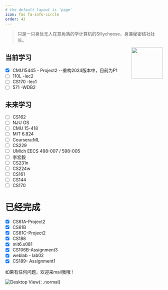 ```yaml
---
# the default layout is 'page'
icon: fas fa-info-circle
order: 4J
---
```


> 只是一只身处无人在意角落的学计算机的Sillycheese，身兼秘密结社社长。

<a href="https://count.getloli.com/"><img src="https://count.getloli.com/get/@sillycheese:readme?theme=rule34" height="100" align="right"></a>

## 当前学习

- [x] CMU15445 - Project2  --重构2024版本中，目前为P1
- [ ] 110L -lec2
- [ ] CS170 -lec1
- [ ] 571 -WDB2

## 未来学习

- [ ] CS162
- [ ] NJU OS
- [ ] CMU 15-418
- [ ] MIT 6.824
- [ ] Coursera:ML
- [ ] CS229
- [ ] UMich EECS 498-007 / 598-005
- [ ] 李宏毅
- [ ] CS231n
- [ ] CS224w
- [ ] CS161
- [ ] CS144
- [ ] CS170

# 已经完成

- [x] CS61A-Project2
- [x] CS61B
- [x] CS61C-Project2
- [x] CS188
- [x] mit6.s081
- [x] CS106B-Assignment3
- [x] weblab - lab02
- [x] CS189- Assignment1

如果有任何问题，欢迎来mail我哦！

[我的Email]: si11ycheese6680@gmail.com

![Desktop View](/img/about2.jpg){: .normal}





